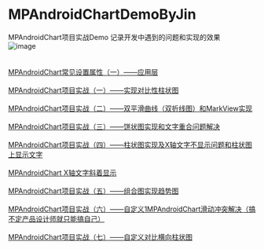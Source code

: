 # MPAndroidChartDemoByJin
MPAndroidChart项目实战Demo
记录开发中遇到的问题和实现的效果
<br>
![image](https://github.com/JinBoy23520/MPAndroidChartDemoByJin/blob/master/mpAndroidChart.gif )   
<br>
<br>
[MPAndroidChart常见设置属性（一）——应用层](http://blog.csdn.net/dt235201314/article/details/52222088 "鼠标悬停显示")
<br>
<br>
[MPAndroidChart项目实战（一）——实现对比性柱状图](http://blog.csdn.net/dt235201314/article/details/52242221 "鼠标悬停显示")
<br>
<br>
[MPAndroidChart项目实战（二）——双平滑曲线（双折线图）和MarkView实现](http://blog.csdn.net/dt235201314/article/details/54135182 "鼠标悬停显示")
<br>
<br>
[MPAndroidChart项目实战（三）——饼状图实现和文字重合问题解决](http://blog.csdn.net/dt235201314/article/details/70142117 "鼠标悬停显示")
<br>
<br>
[MPAndroidChart项目实战（四）——柱状图实现及X轴文字不显示问题和柱状图上显示文字](http://blog.csdn.net/dt235201314/article/details/70237777 "鼠标悬停显示")
<br>
<br>
[MPAndroidChart X轴文字斜着显示](http://blog.csdn.net/dt235201314/article/details/73648073 "鼠标悬停显示")
<br>
<br>
[MPAndroidChart项目实战（五）——组合图实现趋势图](http://blog.csdn.net/dt235201314/article/details/75009573 "鼠标悬停显示")
<br>
<br>
[MPAndroidChart项目实战（六）——自定义1MPAndroidChart滑动冲突解决（搞不定产品设计师就只能搞自己）](http://blog.csdn.net/dt235201314/article/details/76576618 "鼠标悬停显示")
<br>
<br>
[MPAndroidChart项目实战（七）——自定义对比横向柱状图](http://blog.csdn.net/dt235201314/article/details/77248347 "鼠标悬停显示")
<br>
